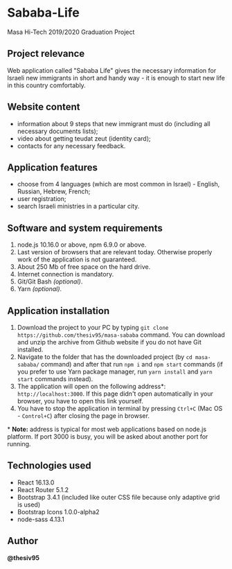 # Sababa-Life
Masa Hi-Tech 2019/2020 Graduation Project

## Project relevance

Web application called "Sababa Life" gives the necessary information for Israeli new immigrants in short and handy way - it is enough to start new life in this country comfortably.

## Website content
* information about 9 steps that new immigrant must do (including all necessary documents lists);
* video about getting teudat zeut (identity card);
* contacts for any necessary feedback.

## Application features
* choose from 4 languages (which are most common in Israel) - English, Russian, Hebrew, French;
* user registration;
* search Israeli ministries in a particular city.

## Software and system requirements
1. node.js 10.16.0 or above, npm 6.9.0 or above.
2. Last version of browsers that are relevant today. Otherwise properly work of the application is not guaranteed.
3. About 250 Mb of free space on the hard drive.
4. Internet connection is mandatory.
5. Git/Git Bash *(optional)*.
6. Yarn *(optional)*.

## Application installation
1. Download the project to your PC by typing `git clone https://github.com/thesiv95/masa-sababa` command. You can download and unzip the archive from Github website if you do not have Git installed.
2. Navigate to the folder that has the downloaded project (by `cd masa-sababa/` command) and after that run `npm i` and `npm start` commands (if you prefer to use Yarn package manager, run `yarn install` and `yarn start` commands instead).
3. The application will open on the following address*: `http://localhost:3000`. If this page didn't open automatically in your browser, you have to open this link yourself.
4. You have to stop the application in terminal by pressing `Ctrl+C` (Mac OS - `Control+C`) after closing the page in browser.

\* **Note:** address is typical for most web applications based on node.js platform. If port 3000 is busy, you will be asked about another port for running.

## Technologies used
* React 16.13.0
* React Router 5.1.2
* Bootstrap 3.4.1 (included like outer CSS file because only adaptive grid is used)
* Bootstrap Icons 1.0.0-alpha2
* node-sass 4.13.1

## Author
**@thesiv95**